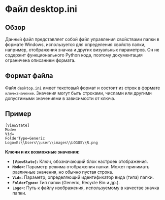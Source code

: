 # Файл desktop.ini

## Обзор

Данный файл представляет собой файл управления свойствами папки в формате Windows, используется для определения свойств папки, например, отображения значка и других визуальных параметров.  Он не содержит функционального Python кода, поэтому документация ограничена описанием формата.

## Формат файла

Файл `desktop.ini` имеет текстовый формат и состоит из строк в формате `ключ=значение`.  Значения могут быть строками, числами или другими допустимыми значениями в зависимости от ключа.

## Пример

```
[ViewState]
Mode=
Vid=
FolderType=Generic
Logo=E:\\Users\\user\\images\\LOGOS\\R.png
```

**Ключи и их возможные значения:**

* **`[ViewState]`:**  Ключ, обозначающий блок настроек отображения.
* **`Mode=`:**  Параметр режима отображения папки. Может принимать различные значения, но обычно пустая строка.
* **`Vid=`:**  Параметр, определяющий идентификатор вида (типа) папки.
* **`FolderType=`:**  Тип папки (Generic, Recycle Bin и др.).
* **`Logo=`:** Путь к файлу изображения, используемому в качестве значка папки.
```